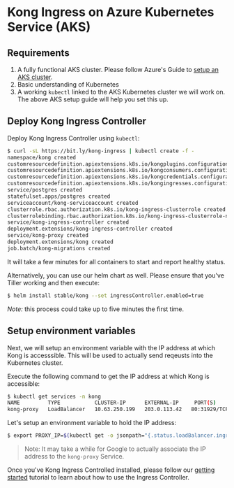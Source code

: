 # Kong Ingress on Azure Kubernetes Service (AKS)

## Requirements

1. A fully functional AKS cluster.
   Please follow Azure's Guide to
   [setup an AKS cluster](https://docs.microsoft.com/en-us/azure/aks/kubernetes-walkthrough).
1. Basic understanding of Kubernetes
1. A working `kubectl`  linked to the AKS Kubernetes
   cluster we will work on. The above AKS setup guide will help
   you set this up.

## Deploy Kong Ingress Controller

Deploy Kong Ingress Controller using `kubectl`:

```bash
$ curl -sL https://bit.ly/kong-ingress | kubectl create -f -
namespace/kong created
customresourcedefinition.apiextensions.k8s.io/kongplugins.configuration.konghq.com created
customresourcedefinition.apiextensions.k8s.io/kongconsumers.configuration.konghq.com created
customresourcedefinition.apiextensions.k8s.io/kongcredentials.configuration.konghq.com created
customresourcedefinition.apiextensions.k8s.io/kongingresses.configuration.konghq.com created
service/postgres created
statefulset.apps/postgres created
serviceaccount/kong-serviceaccount created
clusterrole.rbac.authorization.k8s.io/kong-ingress-clusterrole created
clusterrolebinding.rbac.authorization.k8s.io/kong-ingress-clusterrole-nisa-binding created
service/kong-ingress-controller created
deployment.extensions/kong-ingress-controller created
service/kong-proxy created
deployment.extensions/kong created
job.batch/kong-migrations created
```

It will take a few minutes for all containers to start and report
healthy status.

Alternatively, you can use our helm chart as well.
Please ensure that you've Tiller working and then execute:

```bash
$ helm install stable/kong --set ingressController.enabled=true
```

*Note:* this process could take up to five minutes the first time.

## Setup environment variables

Next, we will setup an environment variable with the IP address at which
Kong is accesssible. This will be used to actually send reqeusts into the
Kubernetes cluster.

Execute the following command to get the IP address at which Kong is accessible:

```bash
$ kubectl get services -n kong
NAME         TYPE           CLUSTER-IP      EXTERNAL-IP     PORT(S)                      AGE
kong-proxy   LoadBalancer   10.63.250.199   203.0.113.42   80:31929/TCP,443:31408/TCP   57d
```

Let's setup an environment variable to hold the IP address:

```bash
$ export PROXY_IP=$(kubectl get -o jsonpath="{.status.loadBalancer.ingress[0].ip}" service -n kong kong-proxy)
```

> Note: It may take a while for Google to actually associate the
IP address to the `kong-proxy` Service.

Once you've Kong Ingress Controlled installed, please follow our
[getting started](../guides/getting-started.md) tutorial to learn
about how to use the Ingress Controller.

